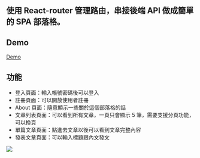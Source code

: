 ## 使用 React-router 管理路由，串接後端 API 做成簡單的 SPA 部落格。

## Demo

[Demo](https://ruofanwei.github.io/spa-blog/#/)

## 功能

- 登入頁面：輸入帳號密碼後可以登入
- 註冊頁面：可以開放使用者註冊
- About 頁面：隨意顯示一些關於這個部落格的話
- 文章列表頁面：可以看到所有文章，一頁只會顯示 5 筆，需要支援分頁功能，可以換頁
- 單篇文章頁面：點進去文章以後可以看到文章完整內容
- 發表文章頁面：可以輸入標題跟內文發文

![](https://i.imgur.com/WeJEXgh.jpg)
